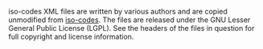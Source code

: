 iso-codes XML files are written by various authors and are copied
unmodified from [iso-codes][1]. The files are released under the GNU
Lesser General Public License (LGPL). See the headers of the files in
question for full copyright and license information.

[1]: http://pkg-isocodes.alioth.debian.org/

